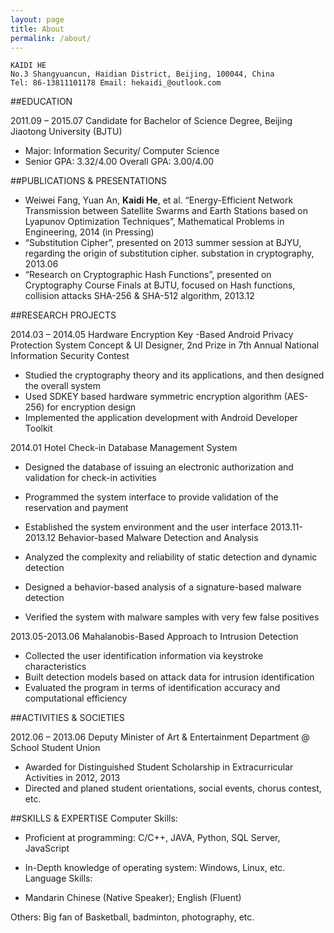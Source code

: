 ```yaml
---
layout: page
title: About
permalink: /about/
---
```


	KAIDI HE
	No.3 Shangyuancun, Haidian District, Beijing, 100044, China
	Tel: 86-13811101178 Email: hekaidi_@outlook.com

##EDUCATION

2011.09 – 2015.07       Candidate for Bachelor of Science Degree, Beijing Jiaotong University (BJTU)

- Major: Information Security/ Computer Science   
- Senior GPA: 3.32/4.00      Overall GPA: 3.00/4.00

##PUBLICATIONS & PRESENTATIONS
- Weiwei Fang, Yuan An, __Kaidi He__, et al. “Energy-Efficient Network Transmission between Satellite Swarms and Earth Stations based on Lyapunov Optimization Techniques”, Mathematical Problems in Engineering, 2014 (in Pressing)
- “Substitution Cipher”, presented on 2013 summer session at BJYU, regarding the origin of substitution cipher. substation in cryptography, 2013.06
- “Research on Cryptographic Hash Functions”, presented on Cryptography Course Finals at BJTU, focused on Hash functions, collision attacks SHA-256 & SHA-512 algorithm, 2013.12

##RESEARCH PROJECTS

2014.03 – 2014.05       Hardware Encryption Key -Based Android Privacy Protection System
Concept & UI Designer, 2nd Prize in 7th Annual National Information Security Contest

- Studied the cryptography theory and its applications, and then designed the overall system 
- Used SDKEY based hardware symmetric encryption algorithm (AES-256) for encryption design
- Implemented the application development with Android Developer Toolkit

2014.01     Hotel Check-in Database Management System

- Designed the database of issuing an electronic authorization and validation for check-in activities
- Programmed the system interface to provide validation of the reservation and payment
- Established the system environment and the user interface
2013.11-2013.12 Behavior-based Malware Detection and Analysis

- Analyzed the complexity and reliability of static detection and dynamic detection 
- Designed a behavior-based analysis of a signature-based malware detection 
- Verified the system with malware samples with very few false positives

2013.05-2013.06     Mahalanobis-Based Approach to Intrusion Detection

- Collected the user identification information via keystroke characteristics
- Built detection models based on attack data for intrusion identification
- Evaluated the program in terms of identification accuracy and computational efficiency

##ACTIVITIES & SOCIETIES

2012.06 – 2013.06       Deputy Minister of Art & Entertainment Department @ School Student Union

- Awarded for Distinguished Student Scholarship in Extracurricular Activities in 2012, 2013
- Directed and planed student orientations, social events, chorus contest, etc.

##SKILLS & EXPERTISE
Computer Skills: 

- Proficient at programming: C/C++, JAVA, Python, SQL Server, JavaScript
- In-Depth knowledge of operating system: Windows, Linux, etc.
Language Skills:  

- Mandarin Chinese (Native Speaker); English (Fluent)

Others:  Big fan of Basketball, badminton, photography, etc.
